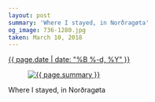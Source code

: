 ```yaml
---
layout: post
summary: 'Where I stayed, in Norðragøta'
og_image: 736-1280.jpg
taken: March 10, 2018
---
```


<div class="post">
 <time>
  <a href="/736">
   {{ page.date | date: "%B %-d, %Y" }}
  </a>
 </time>
 <a href="/736">
  <figure data-taken="3/10/2018">
   <img alt="{{ page.summary }}" sizes="(min-width: 700px) 50vw, calc(100vw - 2rem)" src="{{ site.assets_url }}/736-640.jpg" srcset="{{ site.assets_url }}/736-320.jpg 320w, {{ site.assets_url }}/736-640.jpg 640w, {{ site.assets_url }}/736-960.jpg 960w, {{ site.assets_url }}/736-1280.jpg 1280w"/>
  </figure>
 </a>
 <span>
  Where I stayed, in Norðragøta
 </span>
</div>
